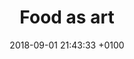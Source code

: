 ---
layout: post
title:  "Food as art"
description: "Food as Art - how food can be perceived as an art form"
date:   2018-09-01 21:43:33 +0100
categories: food art
introduction: I have long considered food to be an art form. Every so often I find food which is great to eat and beautifully presented.
h2-1: My adventures in food as art - eggs
image1: https://res.cloudinary.com/dtn9ari2r/image/upload/v1541620825/blog/September_17__2017_at_0140PM.jpg
alt-image1: Eggs as art
text1: They tasted good too.
h2-2: Strawberries and cream
image2: https://res.cloudinary.com/dtn9ari2r/image/upload/v1541620825/blog/August_13__2017_at_0232PM.jpg
alt-image2: strawberries and cream as art
text2: Strawberries and cream.
h2-3: Coffee as art
image3: https://res.cloudinary.com/dtn9ari2r/image/upload/v1541620825/blog/May_18__2018_at_0122PM.jpg
alt-image3: coffee as art
text3: Coffee and scone as art.
---